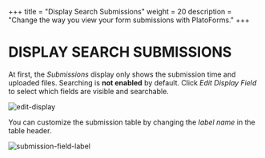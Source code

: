 +++
title = "Display Search Submissions"
weight = 20
description = "Change the way you view your form submissions with PlatoForms."
+++


# DISPLAY SEARCH SUBMISSIONS

At first, the *Submissions* display only shows the submission time and uploaded files. Searching is **not enabled** by default. Click *Edit Display Field* to select which fields are visible and searchable.



![edit-display](/images/edit-display.PNG)



You can customize the submission table by changing the *label name* in the table header.

![submission-field-label](/images/submission-field-label.PNG)



